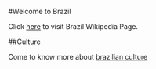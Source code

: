 #Welcome to Brazil

Click [here](https://pt.wikipedia.org/wiki/Brasil) to visit Brazil Wikipedia Page.

##Culture

Come to know more about [brazilian culture](culture/culture.md)
